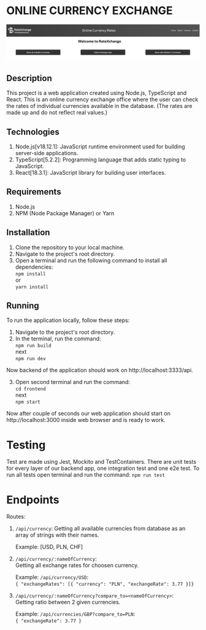 # ONLINE CURRENCY EXCHANGE

![alt text](image.png)

## Description

This project is a web application created using Node.js, TypeScript and React. This is an online currency exchange office where the user can check the rates of individual currencies available in the database. (The rates are made up and do not reflect real values.)

## Technologies

1. Node.js[v18.12.1]: JavaScript runtime environment used for building server-side applications.
2. TypeScript[5.2.2]: Programming language that adds static typing to JavaScript.
3. React[18.3.1]: JavaScript library for building user interfaces.

## Requirements

1. Node.js
2. NPM (Node Package Manager) or Yarn

## Installation

1.  Clone the repository to your local machine.
2.  Navigate to the project's root directory.
3.  Open a terminal and run the following command to install all dependencies:<br />
    `npm install` <br />
    or <br />
    `yarn install`

## Running

To run the application locally, follow these steps:

1.  Navigate to the project's root directory.
2.  In the terminal, run the command:<br />
    `npm run build`<br />
    next<br />
    `npm run dev`

Now backend of the application should work on http://localhost:3333/api.

3.  Open second terminal and run the command:<br />
    `cd frontend`<br />
    next <br />
    `npm start`

Now after couple of seconds our web application should start on http://localhost:3000 inside web browser and is ready to work.

# Testing

Test are made using Jest, Mockito and TestContainers. There are unit tests for every layer of our backend app, one integration test and one e2e test.
To run all tests open terminal and run the command:
`npm run test`

# Endpoints

Routes:

1. `/api/currency`:
   Getting all available currencies from database as an array of strings with their names.<br />

   Example: [USD, PLN, CHF]

2. `/api/currency/:nameOfCurrency`:<br />
   Getting all exchange rates for choosen currency.<br />

   Example: `/api/currency/USD`:<br />
   `{ "exchangeRates": [{ "currency": "PLN", "exchangeRate": 3.77 }]}`

3. `/api/currency/:nameOfCurrency?compare_to=<nameOfCurrency>`:<br />
   Getting ratio between 2 given currencies.<br />

   Example: `/api/currencies/GBP?compare_to=PLN`:<br />
   `{ "exchangeRate": 3.77 }`
